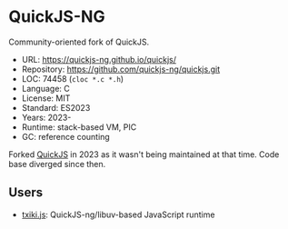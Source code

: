 # QuickJS-NG

Community-oriented fork of QuickJS.

* URL:        https://quickjs-ng.github.io/quickjs/
* Repository: https://github.com/quickjs-ng/quickjs.git
* LOC:        74458 (`cloc *.c *.h`)
* Language:   C
* License:    MIT
* Standard:   ES2023
* Years:      2023-
* Runtime:    stack-based VM, PIC
* GC:         reference counting

Forked [QuickJS](quickjs.md) in 2023 as it wasn't being maintained at that time. Code base diverged since then.

## Users

* [txiki.js](https://github.com/saghul/txiki.js): QuickJS-ng/libuv-based JavaScript runtime
